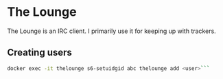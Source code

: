 # The Lounge

The Lounge is an IRC client. I primarily use it for keeping up with trackers.

## Creating users

````sh
docker exec -it thelounge s6-setuidgid abc thelounge add <user>```
````
